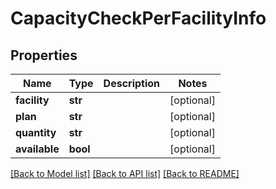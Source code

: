 # CapacityCheckPerFacilityInfo


## Properties
Name | Type | Description | Notes
------------ | ------------- | ------------- | -------------
**facility** | **str** |  | [optional] 
**plan** | **str** |  | [optional] 
**quantity** | **str** |  | [optional] 
**available** | **bool** |  | [optional] 

[[Back to Model list]](../README.md#documentation-for-models) [[Back to API list]](../README.md#documentation-for-api-endpoints) [[Back to README]](../README.md)


